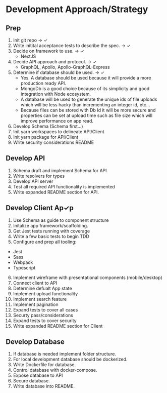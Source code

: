 # Development Approach/Strategy


## Prep
1. Init git repo -> ✓
2. Write initital acceptance tests to describe the spec. -> ✓
3. Decide on framework to use. -> ✓
    - NextJS
4. Decide API approach and protocol. -> ✓
    - GraphQL, Apollo, Apollo-GraphQL-Express
5. Determine if database should be used. -> ✓
    - Yes. A database should be used because it will provide a more production ready API.
    - MongoDb is a good choice because of its simplicity and good integration with Node ecosystem.
    - A database will be used to generate the unique ids of file uploads which will be less hacky than incrementing an integer id, etc... 
    - Because files can be stored with Db Id it will be more secure and properties can be set at upload time such as file size which will improve performance on app read.
6. Develop Schema (Schema first...)
7. Init yarn workspaces to delineate API/Client
8. Init yarn package for API/Client
9. Write security considerations README

## Develop API
1. Schema draft and implement Schema for API
2. Write resolvers for types
3. Develop API server
4. Test all required API functionality is implemented
5. Write expanded README section for API.

## Develop Client Ap✓p
1. Use Schema as guide to component structure
2. Initalize app framework/scaffolding.
3. Get Jest tests running with coverage
4. Write a few basic tests to begin TDD
5. Configure and prep all tooling:
  - Jest
  - Sass
  - Webpack
  - Typescript
6. Implement wireframe with presentational components (mobile/desktop)
7. Connect client to API 
8. Determine defualt App state
9. Implement upload functionality
10. Implement search feature 
11. Implement pagination
12. Expand tests to cover all cases
13. Securty pass/considerations
14. Expand tests to cover security
15. Write expanded README section for Client

## Develop Database
1. If database is needed implement folder structure.
2. For local development database should be dockerized.
3. Write Dockerfile for database.
4. Control database with docker-compose.
5. Expose database to API
6. Secure database.
7. Write database into README.


